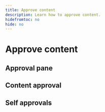 ```yaml
---
title: Approve content
description: Learn how to approve content.
hidefromtoc: no
hide: no
---
```


# Approve content

## Approval pane

## Content approval

## Self approvals
